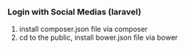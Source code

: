 ### Login with Social Medias (laravel)
1. install composer.json file via composer
2. cd to the public, install bower.json file via bower
